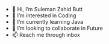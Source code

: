 - 👋 Hi, I’m Suleman Zahid Butt
- 👀 I’m interested in Coding
- 🌱 I’m currently learning Java
- 💞️ I’m looking to collaborate in Future
- 📫 Reach me through inbox 

<!---
sulemanzahidbutt/sulemanzahidbutt is a ✨ special ✨ repository because its `README.md` (this file) appears on your GitHub profile.
You can click the Preview link to take a look at your changes.
--->
